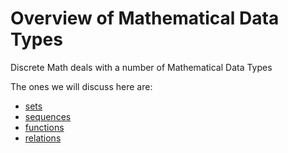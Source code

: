 # Overview of Mathematical Data Types

Discrete Math deals with a number of Mathematical Data Types

The ones we will discuss here are:
* [sets](sets.md)
* [sequences](sequences.md)
* [functions](functions.md)
* [relations](relations.md)




